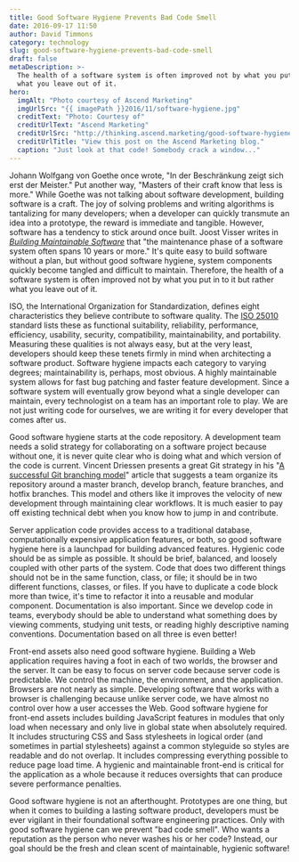 ```yaml
---
title: Good Software Hygiene Prevents Bad Code Smell
date: 2016-09-17 11:50
author: David Timmons
category: technology
slug: good-software-hygiene-prevents-bad-code-smell
draft: false
metaDescription: >-
  The health of a software system is often improved not by what you put in to it but rather
  what you leave out of it.
hero:
  imgAlt: "Photo courtesy of Ascend Marketing"
  imgUrlSrc: "{{ imagePath }}2016/11/software-hygiene.jpg"
  creditText: "Photo: Courtesy of"
  creditUrlText: "Ascend Marketing"
  creditUrlSrc: "http://thinking.ascend.marketing/good-software-hygiene-prevents-bad-code-smell"
  creditUrlTitle: "View this post on the Ascend Marketing blog."
  caption: "Just look at that code! Somebody crack a window..."
---
```


Johann Wolfgang von Goethe once wrote, "In der Beschränkung zeigt sich
erst der Meister." Put another way, "Masters of their craft know that
less is more." While Goethe was not talking about software development,
building software is a craft. The joy of solving problems and writing
algorithms is tantalizing for many developers; when a developer can
quickly transmute an idea into a prototype, the reward is immediate and
tangible. However, software has a tendency to stick around once built.
Joost Visser writes in *[Building Maintainable Software][3]* that
"the maintenance phase of a software system often spans 10 years or
more." It's quite easy to build software without a plan, but without
good software hygiene, system components quickly become tangled and
difficult to maintain. Therefore, the health of a software system is
often improved not by what you put in to it but rather what you leave
out of it.

ISO, the International Organization for Standardization, defines eight
characteristics they believe contribute to software quality. The
[ISO 25010][4] standard lists these as functional suitability,
reliability, performance, efficiency, usability, security, compatibility,
maintainability, and portability. Measuring these qualities is not
always easy, but at the very least, developers should keep these tenets
firmly in mind when architecting a software product. Software hygiene
impacts each category to varying degrees; maintainability is, perhaps,
most obvious. A highly maintainable system allows for fast bug patching
and faster feature development. Since a software system will eventually
grow beyond what a single developer can maintain, every technologist on
a team has an important role to play. We are not just writing code for
ourselves, we are writing it for every developer that comes after us.

Good software hygiene starts at the code repository. A development team
needs a solid strategy for collaborating on a software project because
without one, it is never quite clear who is doing what and which version
of the code is current. Vincent Driessen presents a great Git strategy
in his "[A successful Git branching model][5]" article
that suggests a team organize its repository around a master branch,
develop branch, feature branches, and hotfix branches. This model and
others like it improves the velocity of new development through
maintaining clear workflows. It is much easier to pay off existing
technical debt when you know how to jump in and contribute.

Server application code provides access to a traditional database,
computationally expensive application features, or both, so good
software hygiene here is a launchpad for building advanced features.
Hygienic code should be as simple as possible. It should be brief,
balanced, and loosely coupled with other parts of the system. Code that
does two different things should not be in the same function, class, or
file; it should be in two different functions, classes, or files. If you
have to duplicate a code block more than twice, it's time to refactor it
into a reusable and modular component. Documentation is also important.
Since we develop code in teams, everybody should be able to understand
what something does by viewing comments, studying unit tests, or reading
highly descriptive naming conventions. Documentation based on all three
is even better!

Front-end assets also need good software hygiene. Building a Web
application requires having a foot in each of two worlds, the browser
and the server. It can be easy to focus on server code because server
code is predictable. We control the machine, the environment, and the
application. Browsers are not nearly as simple. Developing software that
works with a browser is challenging because unlike server code, we have
almost no control over how a user accesses the Web. Good software
hygiene for front-end assets includes building JavaScript features in
modules that only load when necessary and only live in global state when
absolutely required. It includes structuring CSS and Sass stylesheets in
logical order (and sometimes in partial stylesheets) against a common
styleguide so styles are readable and do not overlap. It includes
compressing everything possible to reduce page load time. A hygienic and
maintainable front-end is critical for the application as a whole
because it reduces oversights that can produce severe performance
penalties.

Good software hygiene is not an afterthought. Prototypes are one thing,
but when it comes to building a lasting software product, developers
must be ever vigilant in their foundational software engineering
practices. Only with good software hygiene can we prevent "bad code
smell". Who wants a reputation as the person who never washes his or her
code? Instead, our goal should be the fresh and clean scent of
maintainable, hygienic software!


[3]: https://www.sig.eu/en/building-maintainable-software "Visit www.sig.eu."

[4]: https://www.iso.org/obp/ui/#iso:std:iso-iec:25010:ed-1:v1:en "Visit www.iso.org."

[5]: http://nvie.com/posts/a-successful-git-branching-model/ "Visit nvie.com."

